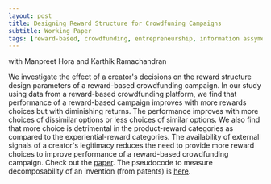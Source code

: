 ```yaml
---
layout: post
title: Designing Reward Structure for Crowdfuning Campaigns
subtitle: Working Paper  
tags: [reward-based, crowdfunding, entrepreneurship, information assymetry]
---
```


with Manpreet Hora and Karthik Ramachandran

We investigate the effect of a creator's decisions on the reward structure design parameters of a reward-based crowdfunding campaign. In our study using data from a reward-based crowdfunding platform, we find that performance of a reward-based campaign improves with more rewards choices but with diminishing returns. The performance improves with more choices of dissimilar options or less choices of similar options. We also find that more choice is detrimental in the product-reward categories as compared to the experiential-reward categories. The availability of external signals of a creator's legitimacy reduces the need to provide more reward choices to improve performance of a reward-based crowdfunding campaign. Check out the [paper](https://papers.ssrn.com/sol3/papers.cfm?abstract_id=2962348\\1). The pseudocode to measure decomposability of an invention (from patents) is [here](https://tian-chan.github.io/dataset/\\11).
